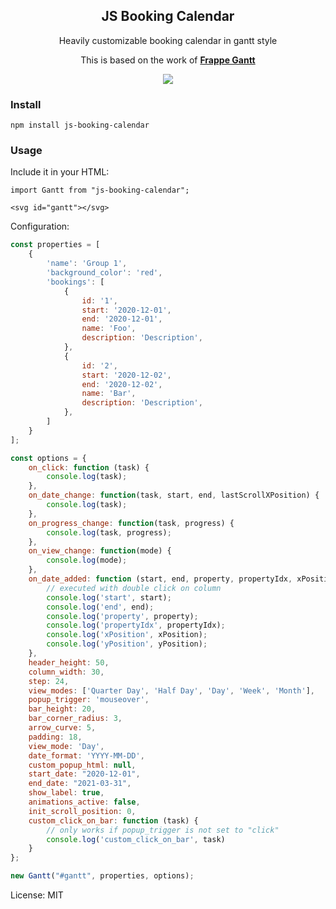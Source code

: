 <div align="center">
    <h2>JS Booking Calendar</h2>
    <p align="center">
        <p>Heavily customizable booking calendar in gantt style</p>
        <p>This is based on the work of <a href="https://frappe.github.io/gantt"><b>Frappe Gantt</b></a></p>
    </p>
</div>

<p align="center">
    <a href="https://frappe.github.io/gantt">
        <img src="https://user-images.githubusercontent.com/867456/102086034-c0845500-3e17-11eb-98c7-e65c62494f36.png">
    </a>
</p>

### Install
```
npm install js-booking-calendar
```

### Usage
Include it in your HTML:
```
import Gantt from "js-booking-calendar";

<svg id="gantt"></svg>
```

Configuration:
```js
const properties = [
    {
        'name': 'Group 1',
        'background_color': 'red',
        'bookings': [
            {
                id: '1',
                start: '2020-12-01',
                end: '2020-12-01',
                name: 'Foo',
                description: 'Description',
            },
            {
                id: '2',
                start: '2020-12-02',
                end: '2020-12-02',
                name: 'Bar',
                description: 'Description',
            },
        ]
    }	
];

const options = {
    on_click: function (task) {
        console.log(task);
    },
    on_date_change: function(task, start, end, lastScrollXPosition) {
        console.log(task);
    },
    on_progress_change: function(task, progress) {
        console.log(task, progress);
    },
    on_view_change: function(mode) {
        console.log(mode);
    },
    on_date_added: function (start, end, property, propertyIdx, xPosition, yPosition){
        // executed with double click on column
        console.log('start', start);
        console.log('end', end);
        console.log('property', property);
        console.log('propertyIdx', propertyIdx);
        console.log('xPosition', xPosition);
        console.log('yPosition', yPosition);
    },
    header_height: 50,
    column_width: 30,
    step: 24,
    view_modes: ['Quarter Day', 'Half Day', 'Day', 'Week', 'Month'],
    popup_trigger: 'mouseover',
    bar_height: 20,
    bar_corner_radius: 3,
    arrow_curve: 5,
    padding: 18,
    view_mode: 'Day',   
    date_format: 'YYYY-MM-DD',
    custom_popup_html: null,
    start_date: "2020-12-01",
    end_date: "2021-03-31",
    show_label: true,
    animations_active: false,
    init_scroll_position: 0,
    custom_click_on_bar: function (task) {
        // only works if popup_trigger is not set to "click" 
        console.log('custom_click_on_bar', task)
    }
};

new Gantt("#gantt", properties, options); 
```

License: MIT
